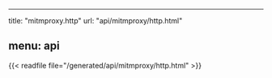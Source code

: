 
---
title: "mitmproxy.http"
url: "api/mitmproxy/http.html"

menu: api
---

{{< readfile file="/generated/api/mitmproxy/http.html" >}}
